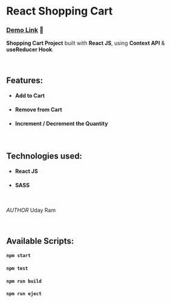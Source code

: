 # React Shopping Cart

### [Demo Link](https:///) 🔗

**Shopping Cart Project** built with **React JS**, using **Context API** & **useReducer Hook**.

<br/>

## Features:

- #### Add to Cart
- #### Remove from Cart
- #### Increment / Decrement the Quantity

<br/>

## Technologies used:

- #### **React JS**
- #### **SASS**

<br/>

*AUTHOR*
Uday Ram

<br/>

## Available Scripts:

#### `npm start`

#### `npm test`

#### `npm run build`

#### `npm run eject`

